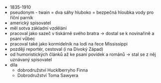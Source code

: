 - 1835-1910
- pseudonym - twain = dva sáhy hluboko = bezpečná hloubka vody pro říční parník
- americký spisovatel
- měl sotva základní vzdělání
- pracoval jako sazeč v tiskárně svého bratra -> dostal se k novinařině a psaní vůbec
- pracoval také jako kormidelník na lodi na řece Mississippi
- později reportér, cestoval (i na Divoký Západ)
- od humoristických článků až ke psaní povídek a románů -> stal se z něj uznávaný spisovatel
- díla
	- dobrodružství Hucklberryho Finna
	- Dobrodružství Toma Sawyera